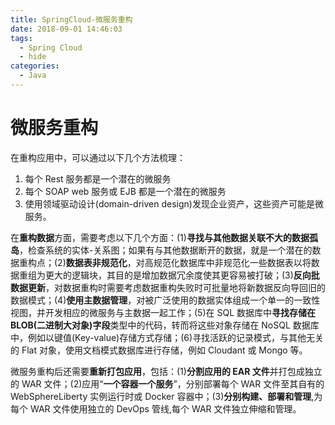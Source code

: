 ```yaml
---
title: SpringCloud-微服务重构
date: 2018-09-01 14:46:03
tags:
  - Spring Cloud
  - hide
categories:
  - Java
---
```


# 微服务重构

在重构应用中，可以通过以下几个方法梳理：

1. 每个 Rest 服务都是一个潜在的微服务
2. 每个 SOAP web 服务或 EJB 都是一个潜在的微服务
3. 使用领域驱动设计(domain-driven design)发现企业资产，这些资产可能是微服务。

在**重构数据**方面，需要考虑以下几个方面：(1)**寻找与其他数据关联不大的数据孤岛**，检查系统的实体-关系图；如果有与其他数据断开的数据，就是一个潜在的数据重构点；(2)**数据表非规范化**，对高规范化数据库中非规范化一些数据表以将数据重组为更大的逻辑块，其目的是增加数据冗余度使其更容易被打破；(3)**反向批数据更新**，对数据重构时需要考虑数据重构失败时可批量地将新数据反向导回旧的数据模式；(4)**使用主数据管理**，对被广泛使用的数据实体组成一个单一的一致性视图，并开发相应的微服务与主数据一起工作；(5)在 SQL 数据库中**寻找存储在 BLOB(二进制大对象)字段**类型中的代码，转而将这些对象存储在 NoSQL 数据库中，例如以键值(Key-value)存储方式存储；(6)寻找活跃的记录模式，与其他无关的 Flat 对象，使用文档模式数据库进行存储，例如 Cloudant 或 Mongo 等。

微服务重构后还需要**重新打包应用**，包括：(1)**分割应用的 EAR 文件**并打包成独立的 WAR 文件；(2)应用“**一个容器一个服务**”，分别部署每个 WAR 文件至其自有的 WebSphereLiberty 实例运行时或 Docker 容器中；(3)**分别构建、部署和管理**,为每个 WAR 文件使用独立的 DevOps 管线,每个 WAR 文件独立伸缩和管理。

